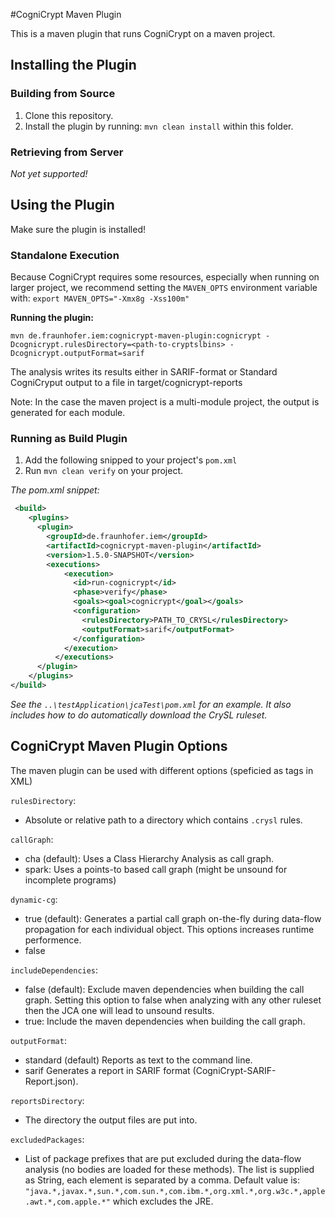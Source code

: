 #CogniCrypt Maven Plugin	

This is a maven plugin that runs CogniCrypt on a maven project.

## Installing the Plugin

### Building from Source

1. Clone this repository.
2. Install the plugin by running: `mvn clean install` within this folder.

### Retrieving from Server
*Not yet supported!*


## Using the Plugin

Make sure the plugin is installed!

### Standalone Execution

Because CogniCrypt requires some resources, especially when running on larger project, 
we recommend setting the `MAVEN_OPTS` environment variable with:
`export MAVEN_OPTS="-Xmx8g -Xss100m"`

**Running the plugin:**

`mvn de.fraunhofer.iem:cognicrypt-maven-plugin:cognicrypt -Dcognicrypt.rulesDirectory=<path-to-cryptslbins> -Dcognicrypt.outputFormat=sarif`
 
 The analysis writes its results either in SARIF-format or Standard CogniCryput output to a file in target/cognicrypt-reports
 
 Note: In the case the maven project is a multi-module project, the output is generated for each module.
 
 ### Running as Build Plugin
 
 1. Add the following snipped to your project's `pom.xml`
 2. Run `mvn clean verify` on your project.
 
 
*The pom.xml snippet:*
```xml
 <build>
    <plugins>
      <plugin>
        <groupId>de.fraunhofer.iem</groupId>
        <artifactId>cognicrypt-maven-plugin</artifactId>
        <version>1.5.0-SNAPSHOT</version>
        <executions>
            <execution>
              <id>run-cognicrypt</id>
              <phase>verify</phase>
              <goals><goal>cognicrypt</goal></goals>
              <configuration>
                <rulesDirectory>PATH_TO_CRYSL</rulesDirectory>
                <outputFormat>sarif</outputFormat>
              </configuration>
            </execution>
          </executions>
      </plugin>
    </plugins>
</build>
```

 
 *See the `..\testApplication\jcaTest\pom.xml` for an example. 
 It also includes how to do automatically download the CrySL ruleset.*
 
 ## CogniCrypt Maven Plugin Options
 
The maven plugin can be used with different options (speficied as tags in XML)

`rulesDirectory`:
- Absolute or relative path to a directory which contains `.crysl` rules.

`callGraph`: 
- cha (default): Uses a Class Hierarchy Analysis as call graph.
- spark: Uses a points-to based call graph (might be unsound for incomplete programs)

`dynamic-cg`:
- true (default): Generates a partial call graph on-the-fly during data-flow propagation for each individual object. 
This options increases runtime performence.
- false 

`includeDependencies`: 
- false (default): Exclude maven dependencies when building the call graph. 
Setting this option to false when analyzing with any other ruleset then the JCA one will lead to unsound results.
- true: Include the maven dependencies when building the call graph.

`outputFormat`: 
- standard (default) Reports as text to the command line.
- sarif Generates a report in SARIF format (CogniCrypt-SARIF-Report.json).

`reportsDirectory`:
- The directory the output files are put into.

`excludedPackages`:
- List of package prefixes that are put excluded during the data-flow analysis (no bodies are loaded for these methods).
The list is supplied as String, each element is separated by a comma. 
Default value is: `"java.*,javax.*,sun.*,com.sun.*,com.ibm.*,org.xml.*,org.w3c.*,apple.awt.*,com.apple.*"` which excludes the JRE.